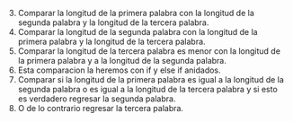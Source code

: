 3. Comparar la longitud de la primera palabra con la longitud de la segunda
palabra y la longitud de la tercera palabra.
4. Comparar la longitud de la segunda palabra con la longitud de la primera
palabra y la longitud de la tercera palabra.
5. Comparar la longitud de la tercera palabra es menor con la longitud de la
primera palabra y a la longitud de la segunda palabra.
6. Esta comparacion la heremos con if y else if anidados.
7. Comparar si la longitud de la primera palabra es igual a la longitud de la
segunda palabra o es igual a la longitud de la tercera palabra y si esto es
verdadero regresar la segunda palabra.
8. O de lo contrario regresar la tercera palabra. 
